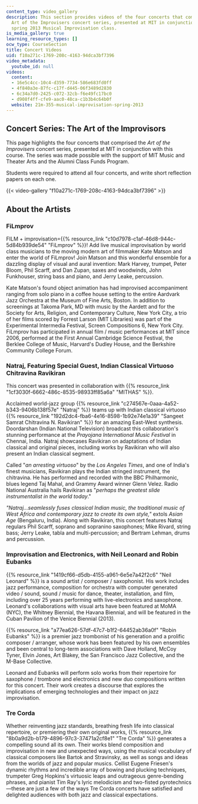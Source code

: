 ```yaml
---
content_type: video_gallery
description: This section provides videos of the four concerts that comprised the
  Art of the Improvisers concert series, presented at MIT in conjunction with the
  spring 2013 Musical Improvisation class.
is_media_gallery: true
learning_resource_types: []
ocw_type: CourseSection
title: Concert Videos
uid: f10a271c-1769-208c-4163-94dca3bf7396
video_metadata:
  youtube_id: null
videos:
  content:
  - 16e5c4cc-10c4-d359-7734-586e683fd0ff
  - 4f840a3e-87fc-c17f-d445-06f3489d2830
  - 6c34a7d0-2425-c072-32cb-f6e49fc17bc0
  - d908f4ff-cfe9-aac0-48ca-c1b3b4c64b0f
  website: 21m-355-musical-improvisation-spring-2013
---
```


Concert Series: The Art of the Improvisors
------------------------------------------

This page highlights the four concerts that comprised the _Art of the Improvisers_ concert series, presented at MIT in conjunction with this course. The series was made possible with the support of MIT Music and Theater Arts and the Alumni Class Funds Program.

Students were required to attend all four concerts, and write short reflection papers on each one.

{{< video-gallery "f10a271c-1769-208c-4163-94dca3bf7396" >}}


About the Artists
-----------------

### FiLmprov

FILM + improvisation={{% resource_link "c10d7978-c1af-46d8-944c-5d84b939de54" "FiLmprov" %}}! Add live musical improvisation by world class musicians to the moving modern art of filmmaker Kate Matson and enter the world of FiLmprov! Join Matson and this wonderful ensemble for a dazzling display of visual and aural invention: Mark Harvey, trumpet, Peter Bloom, Phil Scarff, and Dan Zupan, saxes and woodwinds, John Funkhouser, string bass and piano, and Jerry Leake, percussion.

Kate Matson's found object animation has had improvised accompaniment ranging from solo piano in a coffee house setting to the entire Aardvark Jazz Orchestra at the Museum of Fine Arts, Boston. In addition to screenings at Takoma Park, MD with music by the Aardett and for the Society for Arts, Religion, and Contemporary Culture, New York City, a trio of her films scored by Forrest Larson (MIT Libraries) was part of the Experimental Intermedia Festival, Screen Compositions 6, New York City. FiLmprov has participated in annual film / music performances at MIT since 2006, performed at the First Annual Cambridge Science Festival, the Berklee College of Music, Harvard's Dudley House, and the Berkshire Community College Forum.

### Natraj, Featuring Special Guest, Indian Classical Virtuoso Chitravina Ravikiran

This concert was presented in collaboration with {{% resource_link "1cf3030f-6662-486c-8535-98933ff85a6a" "MITHAS" %}}.

Acclaimed world-jazz group {{% resource_link "c274567e-0aaa-4a52-b343-9406b138f57e" "Natraj" %}} teams up with Indian classical virtuoso {{% resource_link "192d2dc4-fba6-4e16-8598-1b92e74e1a39" "Sangeet Samrat Chitravina N. Ravikiran" %}} for an amazing East-West synthesis. Doordarshan (Indian National Television) broadcast this collaboration's stunning performance at the _Prayojana International Music Festival_ in Chennai, India. Natraj showcases Ravikiran on adaptations of Indian classical and original pieces, including works by Ravikiran who will also present an Indian classical segment.

Called "_an arresting virtuoso_" by the _Los Angeles Times_, and one of India's finest musicians, Ravikiran plays the Indian stringed instrument, the chitravina. He has performed and recorded with the BBC Philharmonic, blues legend Taj Mahal, and Grammy Award winner Glenn Velez. Radio National Australia hails Ravikiran as "_perhaps the greatest slide instrumentalist in the world today_."

_"Natraj…seamlessly fuses classical Indian music, the traditional music of West Africa and contemporary jazz to create its own style,"_ extols _Asian Age_ (Bengaluru, India). Along with Ravikiran, this concert features Natraj regulars Phil Scarff, soprano and sopranino saxophones; Mike Rivard, string bass; Jerry Leake, tabla and multi-percussion; and Bertram Lehman, drums and percussion.

### Improvisation and Electronics, with Neil Leonard and Robin Eubanks

{{% resource_link "1419cf66-d5db-4155-a961-6e5e7a42f2c6" "Neil Leonard" %}} is a sound artist / composer / saxophonist. His work includes jazz performance, composition for orchestra with computer generated video / sound, sound / music for dance, theater, installation, and film, including over 25 years performing with live-electronics and saxophone. Leonard's collaborations with visual arts have been featured at MoMA (NYC), the Whitney Biennial, the Havana Biennial, and will be featured in the Cuban Pavilion of the Venice Biennial (2013).

{{% resource_link "a77ea626-57df-47c7-b1f2-64452ab36a0f" "Robin Eubanks" %}} is a premier jazz trombonist of his generation and a prolific composer / arranger, whose work has been featured by his own ensembles and been central to long-term associations with Dave Holland, McCoy Tyner, Elvin Jones, Art Blakey, the San Francisco Jazz Collective, and the M-Base Collective.

Leonard and Eubanks will perform solo works from their repertoire for saxophone / trombone and electronics and new duo compositions written for this concert. Their work creates a discourse that explores the implications of emerging technologies and their impact on jazz improvisation.

### Tre Corda

Whether reinventing jazz standards, breathing fresh life into classical repertoire, or premiering their own original works, {{% resource_link "8b0a9d2b-b179-4896-97c3-37471a2cf8e1" "Tre Corda" %}} generates a compelling sound all its own. Their works blend composition and improvisation in new and unexpected ways, using the musical vocabulary of classical composers like Bartok and Stravinsky, as well as songs and ideas from the worlds of jazz and popular musics. Cellist Eugene Friesen's dynamic rhythms and incredible array of bowing and plucking techniques, trumpeter Greg Hopkins's virtuosic leaps and outrageous genre-bending phrases, and pianist Tim Ray's lyric melodicism and two-fisted pyrotechnics—these are just a few of the ways Tre Corda concerts have satisfied and delighted audiences with both jazz and classical expectations.